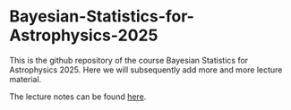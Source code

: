 # Bayesian-Statistics-for-Astrophysics-2025

This is the github repository of the course Bayesian Statistics for Astrophysics 2025. Here we will subsequently add more and more lecture material.

The lecture notes can be found [here](<https://bayesian-statistics-for-astrophysics-2025.readthedocs.io/en/latest/>).</br>
